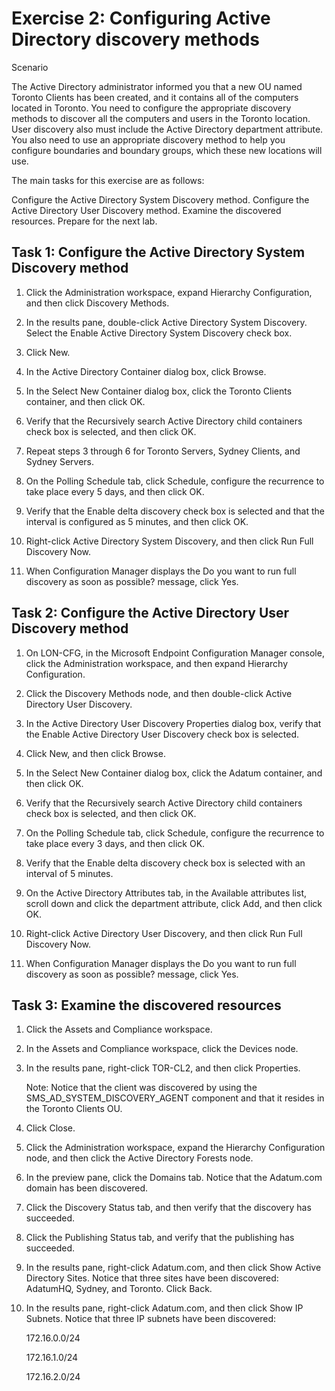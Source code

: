 # Exercise 2: Configuring Active Directory discovery methods
Scenario

The Active Directory administrator informed you that a new OU named Toronto Clients has been created, and it contains all of the computers located in Toronto. You need to configure the appropriate discovery methods to discover all the computers and users in the Toronto location. User discovery also must include the Active Directory department attribute. You also need to use an appropriate discovery method to help you configure boundaries and boundary groups, which these new locations will use.

The main tasks for this exercise are as follows:

Configure the Active Directory System Discovery method.
Configure the Active Directory User Discovery method.
Examine the discovered resources.
Prepare for the next lab.

## Task 1: Configure the Active Directory System Discovery method
1. Click the Administration workspace, expand Hierarchy Configuration, and then click Discovery Methods.

2. In the results pane, double-click Active Directory System Discovery. Select the Enable Active Directory System Discovery check box.

3. Click New.

4. In the Active Directory Container dialog box, click Browse.

5. In the Select New Container dialog box, click the Toronto Clients container, and then click OK.

6. Verify that the Recursively search Active Directory child containers check box is selected, and then click OK.

7. Repeat steps 3 through 6 for Toronto Servers, Sydney Clients, and Sydney Servers.

8. On the Polling Schedule tab, click Schedule, configure the recurrence to take place every 5 days, and then click OK.

9. Verify that the Enable delta discovery check box is selected and that the interval is configured as 5 minutes, and then click OK.

10. Right-click Active Directory System Discovery, and then click Run Full Discovery Now.

11. When Configuration Manager displays the Do you want to run full discovery as soon as possible? message, click Yes.

## Task 2: Configure the Active Directory User Discovery method
1. On LON-CFG, in the Microsoft Endpoint Configuration Manager console, click the Administration workspace, and then expand Hierarchy Configuration.

2. Click the Discovery Methods node, and then double-click Active Directory User Discovery.

3. In the Active Directory User Discovery Properties dialog box, verify that the Enable Active Directory User Discovery check box is selected.

4. Click New, and then click Browse.

5. In the Select New Container dialog box, click the Adatum container, and then click OK.

6. Verify that the Recursively search Active Directory child containers check box is selected, and then click OK.

7. On the Polling Schedule tab, click Schedule, configure the recurrence to take place every 3 days, and then click OK.

8. Verify that the Enable delta discovery check box is selected with an interval of 5 minutes.

9. On the Active Directory Attributes tab, in the Available attributes list, scroll down and click the department attribute, click Add, and then click OK.

10. Right-click Active Directory User Discovery, and then click Run Full Discovery Now.

11. When Configuration Manager displays the Do you want to run full discovery as soon as possible? message, click Yes.

## Task 3: Examine the discovered resources
1. Click the Assets and Compliance workspace.

2. In the Assets and Compliance workspace, click the Devices node.

3. In the results pane, right-click TOR-CL2, and then click Properties.

    Note: Notice that the client was discovered by using the SMS_AD_SYSTEM_DISCOVERY_AGENT component and that it resides in the Toronto Clients OU.

3. Click Close.

4. Click the Administration workspace, expand the Hierarchy Configuration node, and then click the Active Directory Forests node.

5. In the preview pane, click the Domains tab. Notice that the Adatum.com domain has been discovered.

6. Click the Discovery Status tab, and then verify that the discovery has succeeded.

8. Click the Publishing Status tab, and verify that the publishing has succeeded.

9. In the results pane, right-click Adatum.com, and then click Show Active Directory Sites. Notice that three sites have been discovered: AdatumHQ, Sydney, and Toronto. Click Back.

10. In the results pane, right-click Adatum.com, and then click Show IP Subnets. Notice that three IP subnets have been discovered:

    172.16.0.0/24

    172.16.1.0/24

    172.16.2.0/24